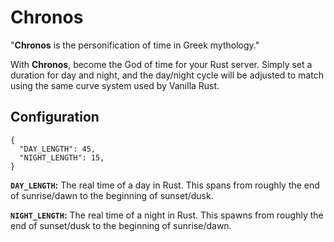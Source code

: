 # Chronos

"**Chronos** is the personification of time in Greek mythology."

With **Chronos**, become the God of time for your Rust server. Simply set a duration for day and night, and the day/night cycle will be adjusted to match using the same curve system used by Vanilla Rust.

## Configuration
```
{
  "DAY_LENGTH": 45,
  "NIGHT_LENGTH": 15,
}
```
**`DAY_LENGTH`:**
The real time of a day in Rust. This spans from roughly the end of sunrise/dawn to the beginning of sunset/dusk.

**`NIGHT_LENGTH`:**
The real time of a night in Rust. This spawns from roughly the end of sunset/dusk to the beginning of sunrise/dawn.
